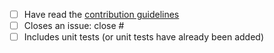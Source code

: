 <!-- Enter a brief description of the changes you've made in the next line -->

<!-- Check the following boxes, if applicable, by replacing the space inside
	"[ ]" with an "x", eg. [x] -->
- [ ] Have read the [contribution guidelines][contrib-guidelines]
- [ ] Closes an issue: close # <!-- enter the issue number right after the #, eg. #123-->
- [ ] Includes unit tests (or unit tests have already been added)

[contrib-guidelines]: https://github.com/faheel/Algos/blob/master/CONTRIBUTING.md
